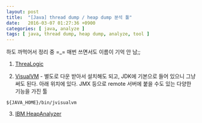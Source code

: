 ```yaml
---
layout: post
title:  "[Java] thread dump / heap dump 분석 툴"
date:   2016-03-07 01:27:36 +0900
categories: [ java, analyze ]
tags: [ java, thread dump, heap dump, analyze, tool ]
---
```


하도 까먹어서 정리 중 =_= 매번 쓰면서도 이름이 기억 안 남;;

1. [ThreaLogic](https://java.net/projects/threadlogic)

2. [VisualVM](https://visualvm.java.net/) - 별도로 다운 받아서 설치해도 되고, JDK에 기본으로 들어 있으니 그냥 써도 된다. 아래 위치에 있다. JMX 등으로 remote 서버에 붙을 수도 있는 다양한 기능을 가진 툴
```
${JAVA_HOME}/bin/jvisualvm
```

3. [IBM HeapAnalyzer](https://www.ibm.com/developerworks/community/groups/service/html/communityview?communityUuid=4544bafe-c7a2-455f-9d43-eb866ea60091)
